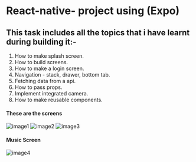 # React-native- project using (Expo)

## This task includes all the topics that i have learnt during building it:-

1. How to make splash screen.
2. How to build screens.
3. How to make a login screen.
4. Navigation - stack, drawer, bottom tab.
5. Fetching data from a api.
6. How to pass props.
7. Implement integrated camera.
8. How to make reusable components.

#### These are the screens

![image1](./images/image1.jpeg) ![image2](./images/image2.jpeg) ![image3](./images/image3.jpeg)

#### Music Screen

![image4](./images/image4.jpeg)

